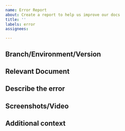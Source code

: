 ```yaml
---
name: Error Report
about: Create a report to help us improve our docs
title: ''
labels: error
assignees: 

---
```


<!-- # Important:
This is a public repository and as such we welcome users to contribute to it by submitting us [PR](https://github.com/TykTechnologies/tyk-docs/pulls) with the actual fix. 
We also welcome any form of contribution and appreciate time taken to open error and request reports.
Please use this template to assist you in filling in all the required information. -->


## Branch/Environment/Version
<!-- 1. If applicable, please state the environment/architecture [e.g. On-prem/Multi cloud/MDCB]
     2. If applicable, please state version you are referring to [e.g. Master/Release/Stable/Feature branch] -->


## Relevant Document
<!-- Please put the links to the document in error. -->


## Describe the error
<!-- A few reminders:
  - Please write a clear and concise description of what the error is.
  - Motivation and Context - Why is this change required? What problem does it solve?
  - Don't forget to add relevant links and examples.
  - Give as much info as you as possible, keeping in mind that the writer of the doc can understand it and 
    work on it independently with no need to further conversation (if possible). -->


## Screenshots/Video
<!-- If applicable, add screenshots or video to help explain your problem. -->


## Additional context
<!-- Add any other context about the problem here. -->
